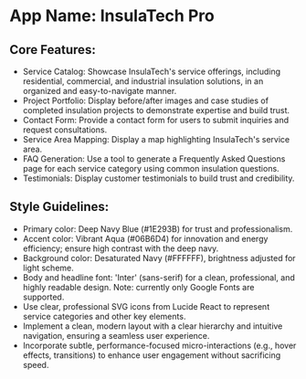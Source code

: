 # **App Name**: InsulaTech Pro

## Core Features:

- Service Catalog: Showcase InsulaTech's service offerings, including residential, commercial, and industrial insulation solutions, in an organized and easy-to-navigate manner.
- Project Portfolio: Display before/after images and case studies of completed insulation projects to demonstrate expertise and build trust.
- Contact Form: Provide a contact form for users to submit inquiries and request consultations.
- Service Area Mapping: Display a map highlighting InsulaTech's service area.
- FAQ Generation: Use a tool to generate a Frequently Asked Questions page for each service category using common insulation questions.
- Testimonials: Display customer testimonials to build trust and credibility.

## Style Guidelines:

- Primary color: Deep Navy Blue (#1E293B) for trust and professionalism.
- Accent color: Vibrant Aqua (#06B6D4) for innovation and energy efficiency; ensure high contrast with the deep navy.
- Background color: Desaturated Navy (#FFFFFF), brightness adjusted for light scheme.
- Body and headline font: 'Inter' (sans-serif) for a clean, professional, and highly readable design. Note: currently only Google Fonts are supported.
- Use clear, professional SVG icons from Lucide React to represent service categories and other key elements.
- Implement a clean, modern layout with a clear hierarchy and intuitive navigation, ensuring a seamless user experience.
- Incorporate subtle, performance-focused micro-interactions (e.g., hover effects, transitions) to enhance user engagement without sacrificing speed.